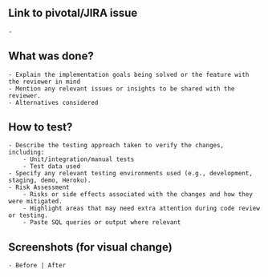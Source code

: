 ## Link to pivotal/JIRA issue
    -
## What was done?
    - Explain the implementation goals being solved or the feature with the reviewer in mind
    - Mention any relevant issues or insights to be shared with the reviewer.
    - Alternatives considered
## How to test?
    - Describe the testing approach taken to verify the changes, including:
        - Unit/integration/manual tests
        - Test data used
    - Specify any relevant testing environments used (e.g., development, staging, demo, Heroku).
    - Risk Assessment
        - Risks or side effects associated with the changes and how they were mitigated.
        - Highlight areas that may need extra attention during code review or testing.
        - Paste SQL queries or output where relevant
## Screenshots (for visual change)
    - Before | After 
    
